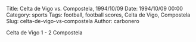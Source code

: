 Title: Celta de Vigo vs. Compostela, 1994/10/09
Date: 1994/10/09 00:00
Category: sports
Tags: football, football scores, Celta de Vigo, Compostela
Slug: celta-de-vigo-vs-compostela
Author: carbonero


Celta de Vigo 1 - 2 Compostela
